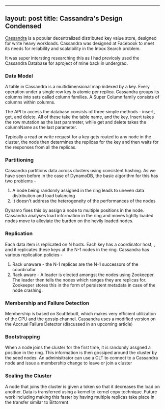 
---
layout: post
title: Cassandra's Design Condensed 
---

[Cassandra](https://www.cs.cornell.edu/projects/ladis2009/papers/lakshman-ladis2009.pdf) is a popular decentralized distributed key value store, designed for write heavy workloads. Cassandra was designed at Facebook to meet its needs for reliability and scalalbility in the Inbox Search problem. 

It was super intersting researching this as I had previosly used the Cassandra Database for aproject of mine back in undergrad.

### Data Model
A table in Cassandra is a multidimensional map indexed by a key. Every operation under a single row key is atomic per replica. Cassandra groups its columns into sets called column families. A Super Column family consists of columns within columns. 

The API to access the database consists of three simple methods - insert, get, and delete. All of these take the table name, and the key. Insert takes the row mutation as the last parameter, while get and delete takes the columnName as the last parameter. 

Typically a read or write request for a key gets routed to any node in the cluster, the node then determines the replicas for the key and then waits for the responses from all the replicas.

### Partitioning 

Cassandra partitions data across clusters using consistent hashing. As we have seen before in the case of DynamoDB, the basic algorithm for this has two problems - 
1) A node being randomly assigned in the ring leads to uneven data distribution and load balancing
2) It doesn't address the heterogeneity of the performances of the nodes

Dynamo fixes this by assign a node to multiple positions in the node. Cassandra analyses load information in the ring and moves lightly loaded nodes move to alleviate the burden on the hevily loaded nodes.

### Replication

Each data item is replicated on N hosts. Each key has a coordinator host, , and it replicates these keys at the N-1 nodes in the ring. Cassandra has various replication policies - 
1) Rack unaware - the N-1 replicas are the N-1 successors of the coordinator
2) Rack aware - A leader is elected amongst the nodes using Zookeeper. The leader then tells the nodes which ranges they are replicas for. Zookeeper stores this in the form of persistent metadata in case of the node crashing.

### Membership and Failure Detection

Membership is based on Scuttlebutt, which makes very efficient utilization of the CPU and the gossip channel.
Cassandra uses a modified version on the Accrual Failure Detector (discussed in an upcoming article)

### Bootstrapping

When a node joins the cluster for the first time, it is randomly assgned a position in the ring. This information is then gossiped around the cluster by the seed nodes. An adminisitrator can use a CLT to connect to a Cassandra node and issue a membership change to leave or join a cluster

### Scaling the Cluster

A node that joins the cluster is given a token so that it decreases the load on another. Data is transferred using a kernel to kernel copy technique. Future work including making this faster by having multiple replicas take place in the transfer similar to Bittorrent.





